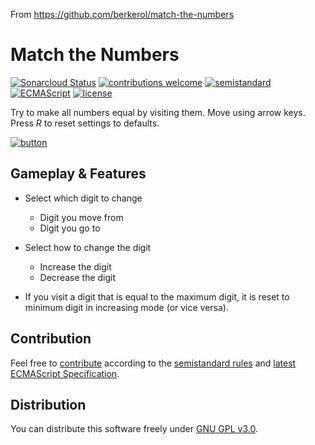 From https://github.com/berkerol/match-the-numbers

# Match the Numbers

[![Sonarcloud Status](https://sonarcloud.io/api/project_badges/measure?project=berkerol_match-the-numbers&metric=alert_status)](https://sonarcloud.io/dashboard?id=berkerol_match-the-numbers)
[![contributions welcome](https://img.shields.io/badge/contributions-welcome-brightgreen.svg)](https://github.com/berkerol/match-the-numbers/issues)
[![semistandard](https://img.shields.io/badge/code%20style-semistandard-brightgreen.svg)](https://github.com/Flet/semistandard)
[![ECMAScript](https://img.shields.io/badge/ECMAScript-latest-brightgreen.svg)](https://www.ecma-international.org/ecma-262)
[![license](https://img.shields.io/badge/license-GNU%20GPL%20v3.0-blue.svg)](https://github.com/berkerol/match-the-numbers/blob/master/LICENSE)

Try to make all numbers equal by visiting them. Move using arrow keys. Press _R_ to reset settings to defaults.

[![button](play.png)](https://berkerol.github.io/match-the-numbers/mtn.html)

## Gameplay & Features

- Select which digit to change
  - Digit you move from
  - Digit you go to

- Select how to change the digit
  - Increase the digit
  - Decrease the digit

- If you visit a digit that is equal to the maximum digit, it is reset to minimum digit in increasing mode (or vice versa).

## Contribution

Feel free to [contribute](https://github.com/berkerol/match-the-numbers/issues) according to the [semistandard rules](https://github.com/Flet/semistandard) and [latest ECMAScript Specification](https://www.ecma-international.org/ecma-262).

## Distribution

You can distribute this software freely under [GNU GPL v3.0](https://github.com/berkerol/match-the-numbers/blob/master/LICENSE).

